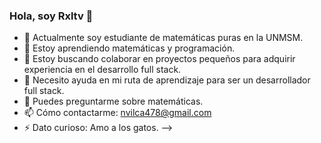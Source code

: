 ### Hola, soy Rxltv 👋

- 🔭 Actualmente soy estudiante de matemáticas puras en la UNMSM.
- 🌱 Estoy aprendiendo matemáticas y programación.
- 👯 Estoy buscando colaborar en proyectos pequeños para adquirir experiencia en el desarrollo full stack.
- 🤔 Necesito ayuda en mi ruta de aprendizaje para ser un desarrollador full stack.
- 💬 Puedes preguntarme sobre matemáticas.
- 📫 Cómo contactarme: nvilca478@gmail.com
- ⚡ Dato curioso: Amo a los gatos.
-->



